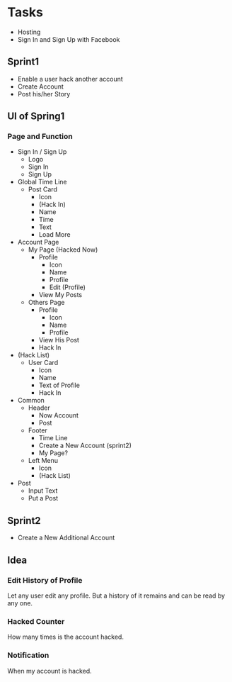 # Tasks
- Hosting
- Sign In and Sign Up with Facebook


## Sprint1
- Enable a user hack another account
- Create Account
- Post his/her Story

## UI of Spring1
### Page and Function
- Sign In / Sign Up
  - Logo
  - Sign In
  - Sign Up
- Global Time Line
  - Post Card
    - Icon
    - (Hack In)
    - Name
    - Time
    - Text
    - Load More
- Account Page
  - My Page (Hacked Now)
    - Profile
      - Icon
      - Name
      - Profile
      - Edit (Profile)
    - View My Posts
  - Others Page
    - Profile
      - Icon
      - Name
      - Profile
    - View His Post
    - Hack In
- (Hack List)
  - User Card
    - Icon
    - Name
    - Text of Profile
    - Hack In
- Common
  - Header
    - Now Account
    - Post
  - Footer
    - Time Line
    - Create a New Account (sprint2)
    - My Page?
  - Left Menu
    - Icon
    - (Hack List)
- Post
  - Input Text
  - Put a Post

## Sprint2
- Create a New Additional Account

## Idea
### Edit History of Profile
Let any user edit any profile. But a history of it remains and can be read by any one.

### Hacked Counter
How many times is the account hacked.

### Notification
When my account is hacked.
